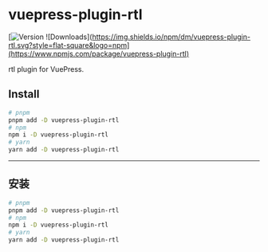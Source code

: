 # vuepress-plugin-rtl

[![Version](https://img.shields.io/npm/v/vuepress-plugin-rtl.svg?style=flat-square&logo=npm) ![Downloads](https://img.shields.io/npm/dm/vuepress-plugin-rtl.svg?style=flat-square&logo=npm](https://www.npmjs.com/package/vuepress-plugin-rtl)

rtl plugin for VuePress.

## Install

```bash
# pnpm
pnpm add -D vuepress-plugin-rtl
# npm
npm i -D vuepress-plugin-rtl
# yarn
yarn add -D vuepress-plugin-rtl
```

---

## 安装

```bash
# pnpm
pnpm add -D vuepress-plugin-rtl
# npm
npm i -D vuepress-plugin-rtl
# yarn
yarn add -D vuepress-plugin-rtl
```
